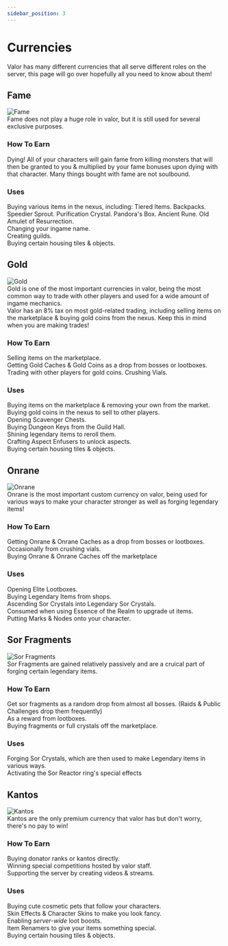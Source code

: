 ```yaml
---
sidebar_position: 3
---
```


# Currencies
Valor has many different currencies that all serve different roles on the server, this page will go over hopefully all you need to know about them!

## Fame
![Fame](https://vwiki.valorserver.com/api/item/picture/1000%20Fame)  
Fame does not play a huge role in valor, but it is still used for several exclusive purposes.

### How To Earn
Dying! All of your characters will gain fame from killing monsters that will then be granted to you & multiplied by your fame bonuses upon dying with that character. Many things bought with fame are not soulbound.

### Uses
Buying various items in the nexus, including: Tiered Items. Backpacks. Speedier Sprout. Purification Crystal. Pandora's Box. Ancient Rune. Old Amulet of Resurrection.  
Changing your ingame name.  
Creating guilds.  
Buying certain housing tiles & objects.


## Gold
![Gold](https://vwiki.valorserver.com/api/item/picture/100000%20Gold)  
Gold is one of the most important currencies in valor, being the most common way to trade with other players and used for a wide amount of ingame mechanics.  
Valor has an 8% tax on most gold-related trading, including selling items on the marketplace & buying gold coins from the nexus. Keep this in mind when you are making trades!


### How To Earn
Selling items on the marketplace.  
Getting Gold Caches & Gold Coins as a drop from bosses or lootboxes.  
Trading with other players for gold coins. 
Crushing Vials.

### Uses
Buying items on the marketplace & removing your own from the market.  
Buying gold coins in the nexus to sell to other players.  
Opening Scavenger Chests.  
Buying Dungeon Keys from the Guild Hall.  
Shining legendary items to reroll them.  
Crafting Aspect Enfusers to unlock aspects.  
Buying certain housing tiles & objects.


## Onrane
![Onrane](https://vwiki.valorserver.com/api/item/picture/Onrane)  
Onrane is the most important custom currency on valor, being used for various ways to make your character stronger as well as forging legendary items!

### How To Earn
Getting Onrane & Onrane Caches as a drop from bosses or lootboxes.  
Occasionally from crushing vials.  
Buying Onrane & Onrane Caches off the marketplace

### Uses
Opening Elite Lootboxes.  
Buying Legendary Items from shops.  
Ascending Sor Crystals into Legendary Sor Crystals.  
Consumed when using Essence of the Realm to upgrade ut items.  
Putting Marks & Nodes onto your character.


## Sor Fragments
![Sor Fragments](https://i.imgur.com/CphVnGK.png)  
Sor Fragments are gained relatively passively and are a cruical part of forging certain legendary items.

### How To Earn
Get sor fragments as a random drop from almost all bosses. (Raids & Public Challenges drop them frequently)  
As a reward from lootboxes.  
Buying fragments or full crystals off the marketplace.

### Uses
Forging Sor Crystals, which are then used to make Legendary items in various ways.  
Activating the Sor Reactor ring's special effects


## Kantos
![Kantos](https://i.imgur.com/lz7wOUG.png)  
Kantos are the only premium currency that valor has but don't worry, there's no pay to win!

### How To Earn
Buying donator ranks or kantos directly.  
Winning special competitions hosted by valor staff.  
Supporting the server by creating videos & streams.

### Uses
Buying cute cosmetic pets that follow your characters.  
Skin Effects & Character Skins to make you look fancy.  
Enabling *server-wide* loot boosts.  
Item Renamers to give your items something special.  
Buying certain housing tiles & objects.
